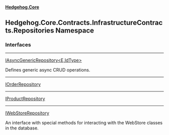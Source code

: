 #### [Hedgehog.Core](index.md 'index')
## Hedgehog.Core.Contracts.InfrastructureContracts.Repositories Namespace
### Interfaces

***
[IAsyncGenericRepository&lt;E,IdType&gt;](Hedgehog_Core_Contracts_InfrastructureContracts_Repositories_IAsyncGenericRepository_E_IdType_.md 'Hedgehog.Core.Contracts.InfrastructureContracts.Repositories.IAsyncGenericRepository&lt;E,IdType&gt;')

Defines generic async CRUD operations.  

***
[IOrderRepository](Hedgehog_Core_Contracts_InfrastructureContracts_Repositories_IOrderRepository.md 'Hedgehog.Core.Contracts.InfrastructureContracts.Repositories.IOrderRepository')


***
[IProductRepository](Hedgehog_Core_Contracts_InfrastructureContracts_Repositories_IProductRepository.md 'Hedgehog.Core.Contracts.InfrastructureContracts.Repositories.IProductRepository')


***
[IWebStoreRepository](Hedgehog_Core_Contracts_InfrastructureContracts_Repositories_IWebStoreRepository.md 'Hedgehog.Core.Contracts.InfrastructureContracts.Repositories.IWebStoreRepository')

An interface with special methods for interacting with the WebStore classes in the database.  
